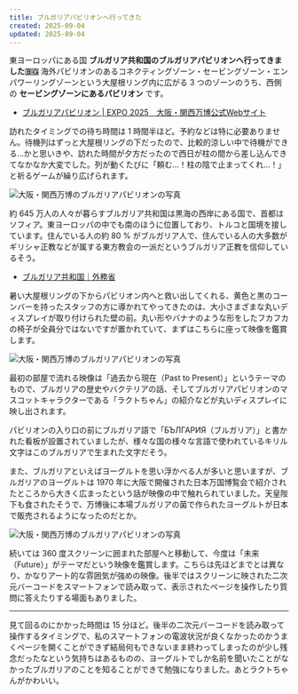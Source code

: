 ```yaml
---
title: ブルガリアパビリオンへ行ってきた
created: 2025-09-04
updated: 2025-09-04
---
```


東ヨーロッパにある国 **ブルガリア共和国のブルガリアパビリオンへ行ってきました🇧🇬** 海外パビリオンのあるコネクティングゾーン・セービングゾーン・エンパワーリングゾーンという大屋根リング内に広がる 3 つのゾーンのうち、西側の **セービングゾーンにあるパビリオン** です。

- [ブルガリアパビリオン | EXPO 2025　大阪・関西万博公式Webサイト](https://www.expo2025.or.jp/official-participant/bulgaria/)

訪れたタイミングでの待ち時間は 1 時間半ほど。予約などは特に必要ありません。待機列はずっと大屋根リングの下だったので、比較的涼しい中で待機ができる…かと思いきや、訪れた時間が夕方だったので西日が柱の間から差し込んできてなかなか大変でした。列が動くたびに「頼む…！柱の陰で止まってくれ…！」と祈るゲームが繰り広げられます。

![大阪・関西万博のブルガリアパビリオンの写真](69cd3ebb-a35e-4d1d-7f57-6c9d5dc1d200)

約 645 万人の人々が暮らすブルガリア共和国は黒海の西岸にある国で、首都はソフィア。東ヨーロッパの中でも南のほうに位置しており、トルコと国境を接しています。住んでいる人の約 80 % がブルガリア人で、住んでいる人の大多数がギリシャ正教などが属する東方教会の一派だというブルガリア正教を信仰しているそう。

- [ブルガリア共和国｜外務省](https://www.mofa.go.jp/mofaj/area/bulgaria/index.html)

暑い大屋根リングの下からパビリオン内へと救い出してくれる、黄色と黒のコーンバーを持ったスタッフの方に導かれてやってきたのは、大小さまざまな丸いディスプレイが取り付けられた壁の前。丸い形やバナナのような形をしたフカフカの椅子が全員分ではないですが置かれていて、まずはこちらに座って映像を鑑賞します。

![大阪・関西万博のブルガリアパビリオンの写真](b0e082f8-1046-4446-9eea-6d0dbf2d8600)

最初の部屋で流れる映像は「過去から現在（Past to Present）」というテーマのもので、ブルガリアの歴史やバクテリアの話、そしてブルガリアパビリオンのマスコットキャラクターである「ラクトちゃん」の紹介などが丸いディスプレイに映し出されます。

パビリオンの入り口の前にブルガリア語で「БЪЛГАРИЯ（ブルガリア）」と書かれた看板が設置されていましたが、様々な国の様々な言語で使われているキリル文字はこのブルガリアで生まれた文字だそう。

また、ブルガリアといえばヨーグルトを思い浮かべる人が多いと思いますが、ブルガリアのヨーグルトは 1970 年に大阪で開催された日本万国博覧会で紹介されたところから大きく広まったという話が映像の中で触れられていました。天皇陛下も食されたそうで、万博後に本場ブルガリアの菌で作られたヨーグルトが日本で販売されるようになったのだとか。

![大阪・関西万博のブルガリアパビリオンの写真](86b52838-48e5-46a3-7b52-9139a1628000)

続いては 360 度スクリーンに囲まれた部屋へと移動して、今度は「未来（Future）」がテーマだという映像を鑑賞します。こちらは先ほどまでとは異なり、かなりアート的な雰囲気が強めの映像。後半ではスクリーンに映された二次元バーコードをスマートフォンで読み取って、表示されたページを操作したり質問に答えたりする場面もありました。

---

見て回るのにかかった時間は 15 分ほど。後半の二次元バーコードを読み取って操作するタイミングで、私のスマートフォンの電波状況が良くなかったのかうまくページを開くことができず結局何もできないまま終わってしまったのが少し残念だったなという気持ちはあるものの、ヨーグルトでしか名前を聞いたことがなかったブルガリアのことを知ることができて勉強になりました。あとラクトちゃんがかわいい。
